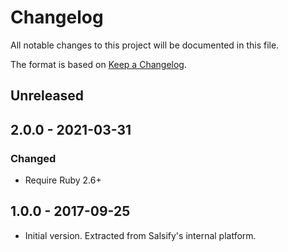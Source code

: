 # Changelog

All notable changes to this project will be documented in this file.

The format is based on [Keep a Changelog](http://keepachangelog.com/en/1.0.0/).

## Unreleased

## 2.0.0 - 2021-03-31
### Changed
- Require Ruby 2.6+

## 1.0.0 - 2017-09-25
- Initial version. Extracted from Salsify's internal platform.
